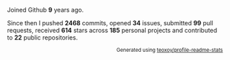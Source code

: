 Joined Github **9** years ago.

Since then I pushed **2468** commits, opened **34** issues, submitted **99** pull requests, received **614** stars across **185** personal projects and contributed to **22** public repositories.

<p align="right"><sub>Generated using <a href="https://github.com/marketplace/actions/profile-readme-stats">teoxoy/profile-readme-stats</a></sub></p>
